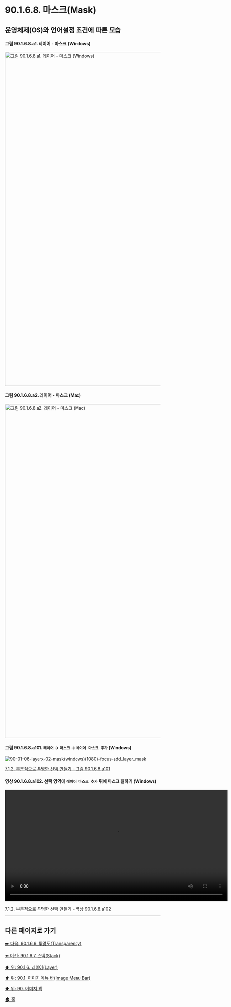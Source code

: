 # 90.1.6.8. 마스크(Mask)
## 운영체제(OS)와 언어설정 조건에 따른 모습
#### 그림 90.1.6.8.a1. 레이어 - 마스크 (Windows)
<img width="1080" alt="그림 90.1.6.8.a1. 레이어 - 마스크 (Windows)" environment="MacOS:Sonoma 14.2.1 GIMP 2.10.36" src="https://github.com/wonder13662/gimp/assets/15767104/37fc1ac0-5ec0-400e-aa46-77272ddfd344">

#### 그림 90.1.6.8.a2. 레이어 - 마스크 (Mac)
<img width="1080" alt="그림 90.1.6.8.a2. 레이어 - 마스크 (Mac)" environment="MacOS:Sonoma 14.2.1 GIMP 2.10.36" src="https://github.com/wonder13662/gimp/assets/15767104/985388ec-a8d7-4712-9880-4dae2954a20e">

<a id="90-01-06-08-a101"></a>

#### 그림 90.1.6.8.a101. `레이어` → `마스크` → `레이어 마스크 추가` (Windows)
![90-01-06-layerx-02-mask(windows)(1080)-focus-add_layer_mask](https://github.com/wonder13662/gimp/assets/15767104/8cf43c8a-2b13-4273-97ec-cd326080347c)

[7.1.2. 부분적으로 투명한 선택 만들기 - 그림 90.1.6.8.a101](./07-01-02-making_a_selection_partially_transparent.md#90-01-06-08-a101)

<a id="90-01-06-08-a102"></a>

#### 영상 90.1.6.8.a102. 선택 영역에 `레이어 마스크 추가` 뒤에 마스크 칠하기 (Windows)
<video controls="controls" width="720" environment="MacOS:Sonoma 14.2.1 GIMP 2.10.36" src="https://github.com/wonder13662/gimp/assets/15767104/b33bf497-251b-4cb7-828b-22c37908be97"></video>

[7.1.2. 부분적으로 투명한 선택 만들기 - 영상 90.1.6.8.a102](./07-01-02-making_a_selection_partially_transparent.md#90-01-06-08-a102)

***

## 다른 페이지로 가기

[➡️ 다음: 90.1.6.9. 투명도(Transparency)](./90-01-06-09-00-transparency.md)

[⬅️ 이전: 90.1.6.7. 스택(Stack)](./90-01-06-07-stack.md)

[⬆️ 위: 90.1.6. 레이어(Layer)](./90-01-06-00-layer.md)

[⬆️ 위: 90.1. 이미지 메뉴 바(Image Menu Bar)](./90-01-00-image-menu-bar.md)

[⬆️ 위: 90. 이미지 맵](./90-00-image-map.md)

[🏠 홈](./00-home.md)
